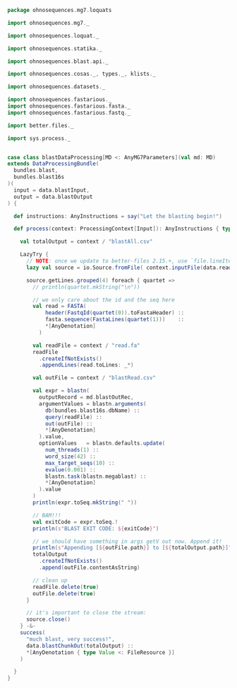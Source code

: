 
```scala
package ohnosequences.mg7.loquats

import ohnosequences.mg7._

import ohnosequences.loquat._

import ohnosequences.statika._

import ohnosequences.blast.api._

import ohnosequences.cosas._, types._, klists._

import ohnosequences.datasets._

import ohnosequences.fastarious._
import ohnosequences.fastarious.fasta._
import ohnosequences.fastarious.fastq._

import better.files._

import sys.process._


case class blastDataProcessing[MD <: AnyMG7Parameters](val md: MD)
extends DataProcessingBundle(
  bundles.blast,
  bundles.blast16s
)(
  input = data.blastInput,
  output = data.blastOutput
) {

  def instructions: AnyInstructions = say("Let the blasting begin!")

  def process(context: ProcessingContext[Input]): AnyInstructions { type Out <: OutputFiles } = {

    val totalOutput = context / "blastAll.csv"

    LazyTry {
      // NOTE: once we update to better-files 2.15.+, use `file.lineIterator` here (it's autoclosing):
      lazy val source = io.Source.fromFile( context.inputFile(data.readsChunk).toJava )

      source.getLines.grouped(4) foreach { quartet =>
        // println(quartet.mkString("\n"))

        // we only care about the id and the seq here
        val read = FASTA(
            header(FastqId(quartet(0)).toFastaHeader) ::
            fasta.sequence(FastaLines(quartet(1)))    ::
            *[AnyDenotation]
          )

        val readFile = context / "read.fa"
        readFile
          .createIfNotExists()
          .appendLines(read.toLines: _*)

        val outFile = context / "blastRead.csv"

        val expr = blastn(
          outputRecord = md.blastOutRec,
          argumentValues = blastn.arguments(
            db(bundles.blast16s.dbName) ::
            query(readFile) ::
            out(outFile) ::
            *[AnyDenotation]
          ).value,
          optionValues   = blastn.defaults.update(
            num_threads(1) ::
            word_size(42) ::
            max_target_seqs(10) ::
            evalue(0.001) ::
            blastn.task(blastn.megablast) ::
            *[AnyDenotation]
          ).value
        )
        println(expr.toSeq.mkString(" "))

        // BAM!!!
        val exitCode = expr.toSeq.!
        println(s"BLAST EXIT CODE: ${exitCode}")

        // we should have something in args getV out now. Append it!
        println(s"Appending [${outFile.path}] to [${totalOutput.path}]")
        totalOutput
          .createIfNotExists()
          .append(outFile.contentAsString)

        // clean up
        readFile.delete(true)
        outFile.delete(true)
      }

      // it's important to close the stream:
      source.close()
    } -&-
    success(
      "much blast, very success!",
      data.blastChunkOut(totalOutput) ::
      *[AnyDenotation { type Value <: FileResource }]
    )

  }
}

```




[main/scala/metagenomica/bio4j/taxonomyTree.scala]: ../bio4j/taxonomyTree.scala.md
[main/scala/metagenomica/bio4j/titanTaxonomyTree.scala]: ../bio4j/titanTaxonomyTree.scala.md
[main/scala/metagenomica/bundles/bio4jTaxonomy.scala]: ../bundles/bio4jTaxonomy.scala.md
[main/scala/metagenomica/bundles/blast.scala]: ../bundles/blast.scala.md
[main/scala/metagenomica/bundles/blast16s.scala]: ../bundles/blast16s.scala.md
[main/scala/metagenomica/bundles/flash.scala]: ../bundles/flash.scala.md
[main/scala/metagenomica/bundles/gis.scala]: ../bundles/gis.scala.md
[main/scala/metagenomica/data.scala]: ../data.scala.md
[main/scala/metagenomica/dataflows/standard.scala]: ../dataflows/standard.scala.md
[main/scala/metagenomica/loquats/1.flash.scala]: 1.flash.scala.md
[main/scala/metagenomica/loquats/2.split.scala]: 2.split.scala.md
[main/scala/metagenomica/loquats/3.blast.scala]: 3.blast.scala.md
[main/scala/metagenomica/loquats/4.merge.scala]: 4.merge.scala.md
[main/scala/metagenomica/loquats/5.assignment.scala]: 5.assignment.scala.md
[main/scala/metagenomica/loquats/6.counting.scala]: 6.counting.scala.md
[main/scala/metagenomica/package.scala]: ../package.scala.md
[main/scala/metagenomica/parameters.scala]: ../parameters.scala.md
[test/scala/bundles.scala]: ../../../../test/scala/bundles.scala.md
[test/scala/lca.scala]: ../../../../test/scala/lca.scala.md
[test/scala/metagenomica/pipeline.scala]: ../../../../test/scala/metagenomica/pipeline.scala.md